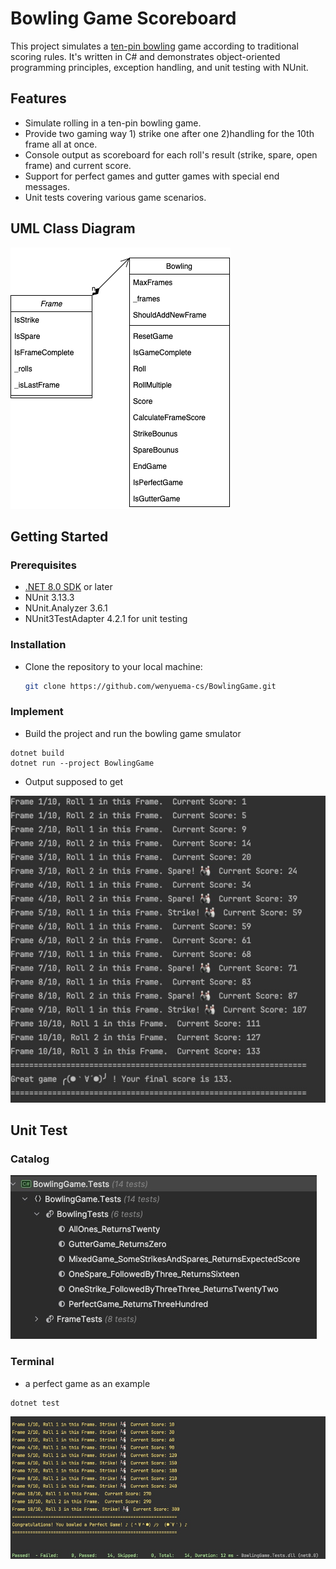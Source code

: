 # Bowling Game Scoreboard

This project simulates a [ten-pin bowling](http://www.balmoralsoftware.com/bowling/bowling.htm) game according to traditional scoring rules. It's written in C# and demonstrates object-oriented programming principles, exception handling, and unit testing with NUnit.

## Features

- Simulate rolling in a ten-pin bowling game.
- Provide two gaming way 1) strike one after one 2)handling for the 10th frame all at once.
- Console output as scoreboard for each roll's result (strike, spare, open frame) and current score.
- Support for perfect games and gutter games with special end messages.
- Unit tests covering various game scenarios.

## UML Class Diagram
![](composition.png)

## Getting Started

### Prerequisites

- [.NET 8.0 SDK](https://dotnet.microsoft.com/en-us/download/dotnet/8.0) or later
- NUnit 3.13.3 
- NUnit.Analyzer 3.6.1
- NUnit3TestAdapter 4.2.1 for unit testing

### Installation

- Clone the repository to your local machine:
   ```bash
   git clone https://github.com/wenyuema-cs/BowlingGame.git
   ```

### Implement
- Build the project and run the bowling game smulator
```
dotnet build
dotnet run --project BowlingGame
```

- Output supposed to get

![](results.jpg)


## Unit Test

### Catalog

![](unittest_log.jpg)

### Terminal
- a perfect game as an example
```angular2html
dotnet test
```
![](unittest.jpg)

